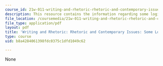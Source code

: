 ```yaml
---
course_id: 21w-011-writing-and-rhetoric-rhetoric-and-contemporary-issues-fall-2015
description: This resource contains the information regarding some logical fallacies.
file_location: /coursemedia/21w-011-writing-and-rhetoric-rhetoric-and-contemporary-issues-fall-2015/b8a4284061398fdc0375c1dfd1049c62_MIT21W_011F15_SOME.pdf
file_type: application/pdf
layout: pdf
title: 'Writing and Rhetoric: Rhetoric and Contemporary Issues: Some Logical Fallacies'
type: course
uid: b8a4284061398fdc0375c1dfd1049c62

---
```

None